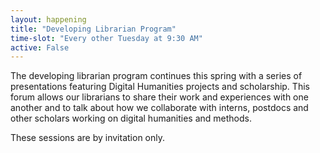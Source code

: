 ```yaml
---
layout: happening
title: "Developing Librarian Program"
time-slot: "Every other Tuesday at 9:30 AM"
active: False
---
```


The developing librarian program continues this spring with a series of presentations featuring Digital Humanities projects and scholarship.  This forum allows our librarians to share their work and experiences with one another and to talk about how we collaborate with interns, postdocs and other scholars working on digital humanities and methods.

These sessions are by invitation only.